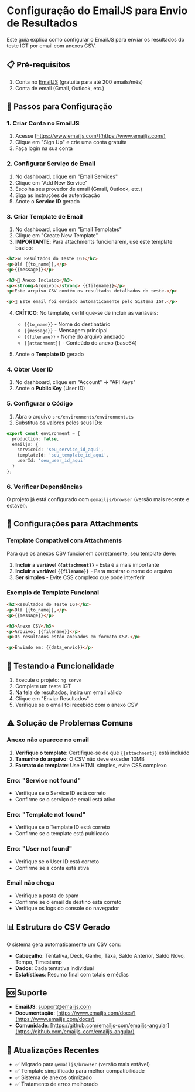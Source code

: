 # Configuração do EmailJS para Envio de Resultados

Este guia explica como configurar o EmailJS para enviar os resultados do teste IGT por email com anexos CSV.

## 📋 Pré-requisitos

1. Conta no [EmailJS](https://www.emailjs.com/) (gratuita para até 200 emails/mês)
2. Conta de email (Gmail, Outlook, etc.)

## 🚀 Passos para Configuração

### 1. Criar Conta no EmailJS

1. Acesse [https://www.emailjs.com/](https://www.emailjs.com/)
2. Clique em "Sign Up" e crie uma conta gratuita
3. Faça login na sua conta

### 2. Configurar Serviço de Email

1. No dashboard, clique em "Email Services"
2. Clique em "Add New Service"
3. Escolha seu provedor de email (Gmail, Outlook, etc.)
4. Siga as instruções de autenticação
5. Anote o **Service ID** gerado

### 3. Criar Template de Email

1. No dashboard, clique em "Email Templates"
2. Clique em "Create New Template"
3. **IMPORTANTE**: Para attachments funcionarem, use este template básico:

```html
<h2>📊 Resultados do Teste IGT</h2>
<p>Olá {{to_name}},</p>
<p>{{message}}</p>

<h3>📎 Anexo Incluído</h3>
<p><strong>Arquivo:</strong> {{filename}}</p>
<p>Este arquivo CSV contém os resultados detalhados do teste.</p>

<p>📧 Este email foi enviado automaticamente pelo Sistema IGT.</p>
```

4. **CRÍTICO**: No template, certifique-se de incluir as variáveis:
   - `{{to_name}}` - Nome do destinatário
   - `{{message}}` - Mensagem principal
   - `{{filename}}` - Nome do arquivo anexado
   - `{{attachment}}` - Conteúdo do anexo (base64)

5. Anote o **Template ID** gerado

### 4. Obter User ID

1. No dashboard, clique em "Account" → "API Keys"
2. Anote o **Public Key** (User ID)

### 5. Configurar o Código

1. Abra o arquivo `src/environments/environment.ts`
2. Substitua os valores pelos seus IDs:

```typescript
export const environment = {
  production: false,
  emailjs: {
    serviceId: 'seu_service_id_aqui',
    templateId: 'seu_template_id_aqui',
    userId: 'seu_user_id_aqui'
  }
};
```

### 6. Verificar Dependências

O projeto já está configurado com `@emailjs/browser` (versão mais recente e estável).

## 🔧 Configurações para Attachments

### Template Compatível com Attachments

Para que os anexos CSV funcionem corretamente, seu template deve:

1. **Incluir a variável `{{attachment}}`** - Esta é a mais importante
2. **Incluir a variável `{{filename}}`** - Para mostrar o nome do arquivo
3. **Ser simples** - Evite CSS complexo que pode interferir

### Exemplo de Template Funcional

```html
<h2>Resultados do Teste IGT</h2>
<p>Olá {{to_name}},</p>
<p>{{message}}</p>

<h3>Anexo CSV</h3>
<p>Arquivo: {{filename}}</p>
<p>Os resultados estão anexados em formato CSV.</p>

<p>Enviado em: {{data_envio}}</p>
```

## 🧪 Testando a Funcionalidade

1. Execute o projeto: `ng serve`
2. Complete um teste IGT
3. Na tela de resultados, insira um email válido
4. Clique em "Enviar Resultados"
5. Verifique se o email foi recebido com o anexo CSV

## ⚠️ Solução de Problemas Comuns

### Anexo não aparece no email

1. **Verifique o template**: Certifique-se de que `{{attachment}}` está incluído
2. **Tamanho do arquivo**: O CSV não deve exceder 10MB
3. **Formato do template**: Use HTML simples, evite CSS complexo

### Erro: "Service not found"
- Verifique se o Service ID está correto
- Confirme se o serviço de email está ativo

### Erro: "Template not found"
- Verifique se o Template ID está correto
- Confirme se o template está publicado

### Erro: "User not found"
- Verifique se o User ID está correto
- Confirme se a conta está ativa

### Email não chega
- Verifique a pasta de spam
- Confirme se o email de destino está correto
- Verifique os logs do console do navegador

## 📊 Estrutura do CSV Gerado

O sistema gera automaticamente um CSV com:

- **Cabeçalho**: Tentativa, Deck, Ganho, Taxa, Saldo Anterior, Saldo Novo, Tempo, Timestamp
- **Dados**: Cada tentativa individual
- **Estatísticas**: Resumo final com totais e médias

## 🆘 Suporte

- **EmailJS**: [support@emailjs.com](mailto:support@emailjs.com)
- **Documentação**: [https://www.emailjs.com/docs/](https://www.emailjs.com/docs/)
- **Comunidade**: [https://github.com/emailjs-com/emailjs-angular](https://github.com/emailjs-com/emailjs-angular)

## 🔄 Atualizações Recentes

- ✅ Migrado para `@emailjs/browser` (versão mais estável)
- ✅ Template simplificado para melhor compatibilidade
- ✅ Sistema de anexos otimizado
- ✅ Tratamento de erros melhorado
